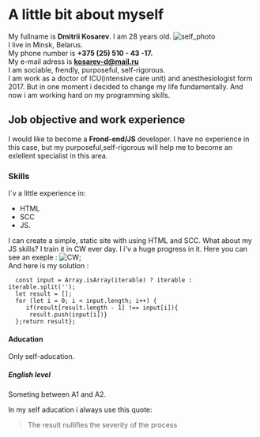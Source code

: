#   A  little bit about myself
My fullname is **Dmitrii Kosarev**. I am 28 years old.  ![self_photo](\https://raw.githubusercontent.com/Bam6ycha/rsschool-cv/gh-pages/self_photo.jpg)   
I live in Minsk, Belarus.  
My phone number is **+375 (25) 510 - 43 -17.**  
My e-mail adress is **kosarev-d@mail.ru**   
I am sociable, frendly, purposeful, self-rigorous.   
I am work as a doctor of ICU(intensive care unit) and anesthesiologist form 2017. But in one moment i decided to change my life fundamentally. And now i am working hard on my programming skills.  
##  Job objective and work experience  
I would like to become a **Frond-end/JS** developer. I have no experience in this case, but my purposeful,self-rigorous will help me to become an exlellent specialist in this area.
### Skills
I`v a little experience in:
- HTML 
- SCC 
- JS.
 
I can create a simple, static site with using HTML and SCC. What about my JS skills? I train it in CW ever day. I i'v a huge progress in it. 
Here you can see an exeple : ![CW](\C:\Users\Alina\Desktop\VSCode\rsschool-cv\СW_exemple.jpg);  
And here is my solution :   
```var uniqueInOrder = function (iterable) {  
  const input = Array.isArray(iterable) ? iterable : iterable.split('');  
  let result = [];  
  for (let i = 0; i < input.length; i++) {  
     if(result[result.length - 1] !== input[i]){  
      result.push(input[i])}  
  };return result};  
  ```  
  ####	Aducation   
  Only self-aducation.  
  #####	English level     
  Someting between A1 and A2.  
  
  In my self aducation i always use this quote:  
  >The result nullifies the severity of the process  